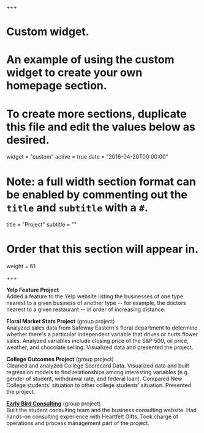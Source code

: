 +++
# Custom widget.
# An example of using the custom widget to create your own homepage section.
# To create more sections, duplicate this file and edit the values below as desired.
widget = "custom"
active = true
date = "2016-04-20T00:00:00"

# Note: a full width section format can be enabled by commenting out the `title` and `subtitle` with a `#`.
title = "Project"
subtitle = ""

# Order that this section will appear in.
weight = 61

+++

**Yelp Feature Project**    
Added a feature to the Yelp website listing the businesses of one type nearest to a given
business of another type -- for example, the doctors nearest to a given restaurant -- in
order of increasing distance.


**Floral Market Stats Project** (group project)    
Analyzed sales data from Safeway Eastern's floral department to determine whether
there's a particular independent variable that drives or hurts flower sales. Analyzed
variables include closing price of the S&P 500, oil price, weather, and chocolate selling.
Visualized data and presented the project.



**College Outcomes Project** (group project)   
Cleaned and analyzed College Scorecard Data. Visualized data and built regression
models to find relationships among interesting variables (e.g. gender of student,
withdrawal rate, and federal loan). Compared New College students’ situation to
other college students’ situation. Presented the project.


[**Early Bird Consulting**](https://earlybirdconsulting.weebly.com/operations.html)  (group project)  
Built the student consulting team and the business consulting website. Had hands-on consulting experience with Heartfelt Gifts. Took charge of operations and process management part of the project.


